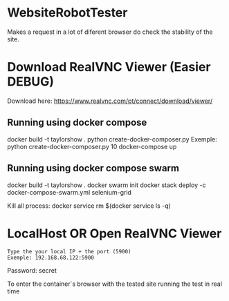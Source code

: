 # WebsiteRobotTester
Makes a request in a lot of diferent browser do check the stability of the site.

# Download RealVNC Viewer (Easier DEBUG)
Download here: https://www.realvnc.com/pt/connect/download/viewer/

## Running using docker compose
docker build -t taylorshow .
python create-docker-composer.py <Number of containers>
Exemple: python create-docker-composer.py 10
docker-compose up

## Running using docker compose swarm
docker build -t taylorshow .
docker swarm init
docker stack deploy -c docker-compose-swarm.yml selenium-grid

Kill all process:
docker service rm $(docker service ls -q)
# LocalHost OR Open RealVNC Viewer
```
Type the your local IP + the port (5900)
Exemple: 192.168.68.122:5900
```
Password: secret

To enter the container`s browser with the tested site running the test in real time